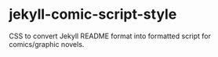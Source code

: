 # jekyll-comic-script-style
CSS to convert Jekyll README format into formatted script for comics/graphic novels.
